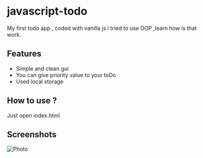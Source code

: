 # javascript-todo
My first todo app , coded with vanilla js
i tried to use OOP ,learn how is that work.
## **Features**
- Simple and clean gui
- You can give priority value to your toDo
- Used local storage
## **How to use ?**
Just open index.html
## **Screenshots**
![Photo](https://i.ibb.co/c8KWgCP/dewebeg.png "Photo")
